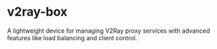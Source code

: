 # v2ray-box
A lightweight device for managing V2Ray proxy services with advanced features like load balancing and client control.
